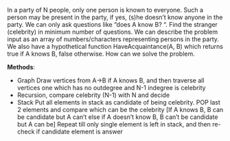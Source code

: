 In a party of N people, only one person is known to everyone. Such a person may be present in the party, if yes, (s)he doesn’t know anyone in the party. We can only ask questions like “does A know B? “. Find the stranger (celebrity) in minimum number of questions.
We can describe the problem input as an array of numbers/characters representing persons in the party. We also have a hypothetical function HaveAcquaintance(A, B) which returns true if A knows B, false otherwise. How can we solve the problem.



**Methods**:
- Graph Draw vertices from A->B if A knows B, and then traverse all vertices one which has no outdegree and N-1 indegree is celebrity
-  Recursion, compare celebrity (N-1) with N and decide
- Stack Put all elements in stack as candidate of being celebrity. POP last 2 elements and compare which can be the celebrity [If A knows B, B can be candidate but A can’t else if  A doesn’t know B, B can’t be candidate but A can be] Repeat till only single element is left in stack, and then re-check if candidate element is answer 
